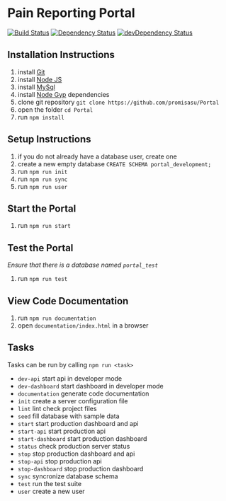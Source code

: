 # Pain Reporting Portal

[![Build Status](https://travis-ci.org/promisasu/Portal.svg?branch=seed-task)](https://travis-ci.org/promisasu/Portal)
[![Dependency Status](https://david-dm.org/promisasu/Portal.svg)](https://david-dm.org/promisasu/Portal)
[![devDependency Status](https://david-dm.org/promisasu/Portal/dev-status.svg)](https://david-dm.org/promisasu/Portal#info=devDependencies)

## Installation Instructions

1. install [Git](https://git-scm.com/downloads)
2. install [Node JS](https://nodejs.org/en/download/)
3. install [MySql](https://www.mysql.com/)
4. install [Node Gyp](https://github.com/nodejs/node-gyp#installation) dependencies
5. clone git repository `git clone https://github.com/promisasu/Portal`
6. open the folder `cd Portal`
7. run `npm install`

## Setup Instructions

1. if you do not already have a database user, create one
2. create a new empty database `CREATE SCHEMA portal_development;`
3. run `npm run init`
4. run `npm run sync`
5. run `npm run user`

## Start the Portal

1. run `npm run start`

## Test the Portal

*Ensure that there is a database named `portal_test`*

1. run `npm run test`

## View Code Documentation

1. run `npm run documentation`
2. open `documentation/index.html` in a browser

## Tasks

Tasks can be run by calling `npm run <task>`

* `dev-api` start api in developer mode
* `dev-dashboard` start dashboard in developer mode
* `documentation` generate code documentation
* `init` create a server configuration file
* `lint` lint check project files
* `seed` fill database with sample data
* `start` start production dashboard and api
* `start-api` start production api
* `start-dashboard` start production dashboard
* `status` check production server status
* `stop` stop production dashboard and api
* `stop-api` stop production api
* `stop-dashboard` stop production dashboard
* `sync` syncronize database schema
* `test` run the test suite
* `user` create a new user
